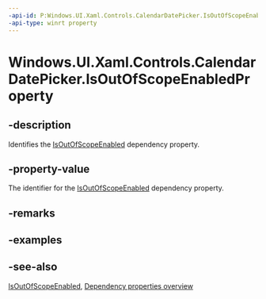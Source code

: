 ```yaml
---
-api-id: P:Windows.UI.Xaml.Controls.CalendarDatePicker.IsOutOfScopeEnabledProperty
-api-type: winrt property
---
```


<!-- Property syntax
public Windows.UI.Xaml.DependencyProperty IsOutOfScopeEnabledProperty { get; }
-->

# Windows.UI.Xaml.Controls.CalendarDatePicker.IsOutOfScopeEnabledProperty

## -description
Identifies the [IsOutOfScopeEnabled](calendardatepicker_isoutofscopeenabled.md) dependency property.



## -property-value
The identifier for the [IsOutOfScopeEnabled](calendardatepicker_isoutofscopeenabled.md) dependency property.

## -remarks

## -examples

## -see-also
[IsOutOfScopeEnabled](calendardatepicker_isoutofscopeenabled.md), [Dependency properties overview](/windows/uwp/xaml-platform/dependency-properties-overview)
